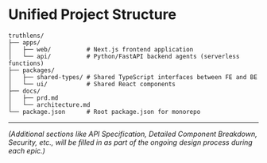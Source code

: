 # Unified Project Structure
```
truthlens/
├── apps/
│   ├── web/          # Next.js frontend application
│   └── api/          # Python/FastAPI backend agents (serverless functions)
├── packages/
│   ├── shared-types/ # Shared TypeScript interfaces between FE and BE
│   └── ui/           # Shared React components
├── docs/
│   ├── prd.md
│   └── architecture.md
└── package.json      # Root package.json for monorepo
```

---
*(Additional sections like API Specification, Detailed Component Breakdown, Security, etc., will be filled in as part of the ongoing design process during each epic.)*

